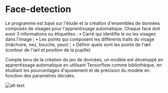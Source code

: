 # Face-detection

Le programme  est basé sur l'étude et la création d'ensembles de données composés de visages pour l'apprentissage automatique.
Chaque face doit avoir 3 informations ou étiquettes :
• Carré qui identifie le ou les visages dans l'image ;
• Les points qui composent les différents traits du visage (mâchoire, nez, bouche, yeux) ;
• Définir quels sont les points de l'œil (contour de l'œil et position de la pupille)

Compte tenu de la création du jeu de données, un modèle est développé en apprentissage automatique 
en utilisant Tensorflow comme bibliothèque, en étudiant les pourcentages d'ajustement et de précision du modèle 
en fonction des paramètres décidés.


![alt text](https://github.com/[username]/[reponame]/blob/[branch]/image.jpg?raw=true)
